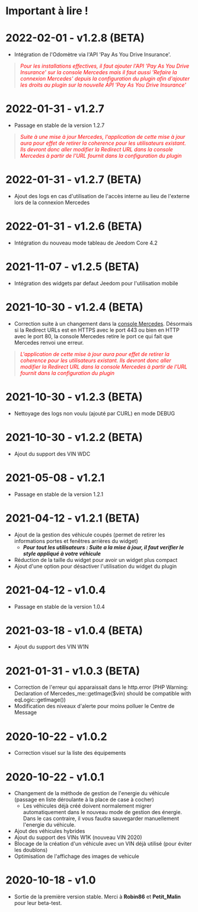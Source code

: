 # Important à lire !

# 2022-02-01 - v1.2.8 (BETA)

- Intégration de l'Odomètre via l'API 'Pay As You Drive Insurance'.
> <span style="color:red">_Pour les installations effectives, il faut ajouter l'API 'Pay As You Drive Insurance' sur la console Mercedes mais il faut aussi 'Refaire la connexion Mercedes' depuis la configuration du plugin afin d'ajouter les droits au plugin sur la nouvelle API 'Pay As You Drive Insurance'_</span>
# 2022-01-31 - v1.2.7

- Passage en stable de la version 1.2.7
> <span style="color:red">_Suite à une mise à jour Mercedes, l'application de cette mise à jour aura pour effet de retirer la coherence pour les utilisateurs existant. Ils devront donc aller modifier la Redirect URL dans la console Mercedes à partir de l'URL fournit dans la configuration du plugin_</span>

# 2022-01-31 - v1.2.7 (BETA)

- Ajout des logs en cas d'utilisation de l'accès interne au lieu de l'externe lors de la connexion Mercedes
# 2022-01-31 - v1.2.6 (BETA)

- Intégration du nouveau mode tableau de Jeedom Core 4.2
# 2021-11-07 - v1.2.5 (BETA)

- Intégration des widgets par defaut Jeedom pour l'utilisation mobile

# 2021-10-30 - v1.2.4 (BETA)

- Correction suite à un changement dans la [console Mercedes](https://developer.mercedes-benz.com/console). Désormais si la Redirect URLs est en HTTPS avec le port 443 ou bien en HTTP avec le port 80, la console Mercedes retire le port ce qui fait que Mercedes renvoi une erreur.

> <span style="color:red">_L'application de cette mise à jour aura pour effet de retirer la coherence pour les utilisateurs existant. Ils devront donc aller modifier la Redirect URL dans la console Mercedes à partir de l'URL fournit dans la configuration du plugin_</span>

# 2021-10-30 - v1.2.3 (BETA)

- Nettoyage des logs non voulu (ajouté par CURL) en mode DEBUG
# 2021-10-30 - v1.2.2 (BETA)

- Ajout du support des VIN WDC
# 2021-05-08 - v1.2.1

- Passage en stable de la version 1.2.1

# 2021-04-12 - v1.2.1 (BETA)

- Ajout de la gestion des véhicule coupés (permet de retirer les informations portes et fenêtres arrières du widget)
  - ___Pour tout les utilisateurs : Suite a la mise à jour, il faut verifier le style appliqué à votre véhicule___
- Réduction de la taille du widget pour avoir un widget plus compact
- Ajout d'une option pour désactiver l'utilisation du widget du plugin

# 2021-04-12 - v1.0.4

- Passage en stable de la version 1.0.4

# 2021-03-18 - v1.0.4 (BETA)

- Ajout du support des VIN W1N

# 2021-01-31 - v1.0.3 (BETA)

- Correction de l'erreur qui apparaissait dans le http.error (PHP Warning:  Declaration of Mercedes_me::getImage($vin) should be compatible with eqLogic::getImage())
- Modification des niveaux d'alerte pour moins polluer le Centre de Message

# 2020-10-22 - v1.0.2

- Correction visuel sur la liste des équipements

# 2020-10-22 - v1.0.1

- Changement de la méthode de gestion de l'energie du véhicule (passage en liste déroulante à la place de case à cocher)
  - Les véhicules déjà créé doivent normalement migrer automatiquement dans le nouveau mode de gestion des énergie. Dans le cas contraire, il vous faudra sauvegarder manuellement l'energie du véhicule.
- Ajout des véhicules hybrides
- Ajout du support des VINs W1K (nouveau VIN 2020)
- Blocage de la création d'un véhicule avec un VIN déjà utilisé (pour éviter les doublons)
- Optimisation de l'affichage des images de vehicule

# 2020-10-18 - v1.0

- Sortie de la première version stable. Merci à __Robin86__ et __Petit_Malin__ pour leur beta-test.